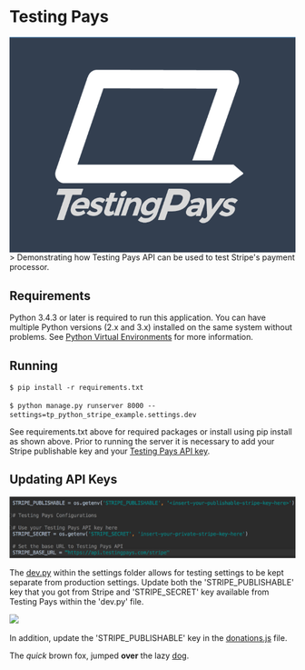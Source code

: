 # Testing Pays
<img src="readme_img/StackedLogo.png" align="right">
> Demonstrating how Testing Pays API can be used to test Stripe's payment processor.

## Requirements

Python 3.4.3 or later is required to run this application. You can have multiple Python versions (2.x and 3.x) installed on the same system without problems. See [Python Virtual Environments](http://docs.python-guide.org/en/latest/dev/virtualenvs/) for more information.

## Running

```
$ pip install -r requirements.txt

$ python manage.py runserver 8000 --settings=tp_python_stripe_example.settings.dev
```

See requirements.txt above for required packages or install using pip install as shown above. Prior to running the server it is necessary to add your Stripe publishable key and your [Testing Pays API key](https://admin.testingpays.com). 

## Updating API Keys

<img src="readme_img/dev.jpg" />

The [dev.py](tp_python_stripe_example/settings/dev.py) within the settings folder allows for testing settings to be kept separate from production settings. Update both the 'STRIPE_PUBLISHABLE' key that you got from Stripe and 'STRIPE_SECRET' key available from Testing Pays within the 'dev.py' file. 

<img src="readme_img/donations.jpg" />

In addition, update the 'STRIPE_PUBLISHABLE' key in the [donations.js](tp_python_stripe_example/python_stripe_payment/static/js/dontations.js)
file. 


The *quick* brown fox, jumped **over** the lazy [dog](https://en.wikipedia.org/wiki/Dog).

